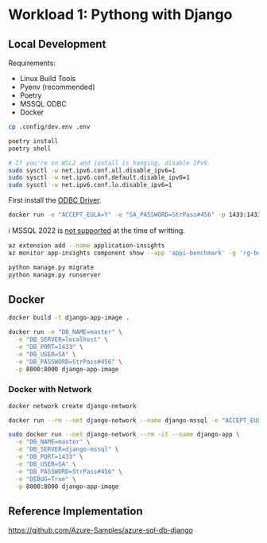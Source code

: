 # Workload 1: Pythong with Django

## Local Development

Requirements:
- Linux Build Tools
- Pyenv (recommended)
- Poetry
- MSSQL ODBC
- Docker

```sh
cp .config/dev.env .env
```

```sh
poetry install
poetry shell

# If you're on WSL2 and install is hanging, disable IPv6
sudo sysctl -w net.ipv6.conf.all.disable_ipv6=1
sudo sysctl -w net.ipv6.conf.default.disable_ipv6=1
sudo sysctl -w net.ipv6.conf.lo.disable_ipv6=1
```

First install the [ODBC Driver](https://docs.microsoft.com/en-us/sql/connect/odbc/linux-mac/installing-the-microsoft-odbc-driver-for-sql-server).

```sh
docker run -e "ACCEPT_EULA=Y" -e "SA_PASSWORD=StrPass#456" -p 1433:1433 -d mcr.microsoft.com/mssql/server:2019-latest
```

ℹ️ MSSQL 2022 is [not supported](https://github.com/microsoft/mssql-django/issues/149) at the time of writting.

```sh
az extension add --name application-insights
az monitor app-insights component show --app 'appi-benchmark' -g 'rg-benchmark' --query 'connectionString' -o tsv
```

```sh
python manage.py migrate
python manage.py runserver
```

## Docker

```sh
docker build -t django-app-image .

docker run -e "DB_NAME=master" \
  -e "DB_SERVER=localhost" \
  -e "DB_PORT=1433" \
  -e "DB_USER=SA" \
  -e "DB_PASSWORD=StrPass#456" \
  -p 8000:8000 django-app-image
```

### Docker with Network


```sh
docker network create django-network

docker run --rm --net django-network --name django-mssql -e "ACCEPT_EULA=Y" -e "SA_PASSWORD=StrPass#456" -p 1433:1433 -d mcr.microsoft.com/mssql/server:2019-latest

sudo docker run --net django-network --rm -it --name django-app \
  -e "DB_NAME=master" \
  -e "DB_SERVER=django-mssql" \
  -e "DB_PORT=1433" \
  -e "DB_USER=SA" \
  -e "DB_PASSWORD=StrPass#456" \
  -e "DEBUG=True" \
  -p 8000:8000 django-app-image
```




## Reference Implementation

https://github.com/Azure-Samples/azure-sql-db-django
